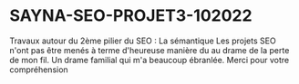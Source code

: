 # SAYNA-SEO-PROJET3-102022
Travaux autour du 2ème pilier du SEO : La sémantique
Les projets SEO n'ont pas être menés à terme d'heureuse manière du au drame de la perte de mon fil. Un drame familial qui m'a beaucoup ébranlée.
Merci pour votre compréhension
